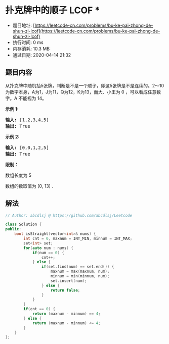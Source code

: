 # 扑克牌中的顺子  LCOF *
- 题目地址: [https://leetcode-cn.com/problems/bu-ke-pai-zhong-de-shun-zi-lcof](https://leetcode-cn.com/problems/bu-ke-pai-zhong-de-shun-zi-lcof)
- 执行时间: 0 ms
- 内存消耗: 10.3 MB
- 通过日期: 2020-04-14 21:32

## 题目内容
<p>从扑克牌中随机抽5张牌，判断是不是一个顺子，即这5张牌是不是连续的。2～10为数字本身，A为1，J为11，Q为12，K为13，而大、小王为 0 ，可以看成任意数字。A 不能视为 14。</p>



<p><strong>示例 1:</strong></p>

<pre><strong>输入:</strong> [1,2,3,4,5]
<strong>输出:</strong> True</pre>



<p><strong>示例 2:</strong></p>

<pre><strong>输入:</strong> [0,0,1,2,5]
<strong>输出:</strong> True</pre>



<p><strong>限制：</strong></p>

<p>数组长度为 5 </p>

<p>数组的数取值为 [0, 13] .</p>


## 解法
```cpp
// Author: abcdlsj @ https://github.com/abcdlsj/Leetcode

class Solution {
public:
    bool isStraight(vector<int>& nums) {
        int cnt = 0, maxnum = INT_MIN, minnum = INT_MAX;
        set<int> set;
        for(auto num : nums) {
            if(num == 0) {
                cnt++;
            } else {
                if(set.find(num) == set.end()) {
                    maxnum = max(maxnum, num);
                    minnum = min(minnum, num);
                    set.insert(num);  
                } else {
                    return false;
                }
            }
        }
        if(cnt == 0) {
            return (maxnum - minnum) == 4;
        } else {
            return (maxnum - minnum) <= 4;
        }
    }
};

```